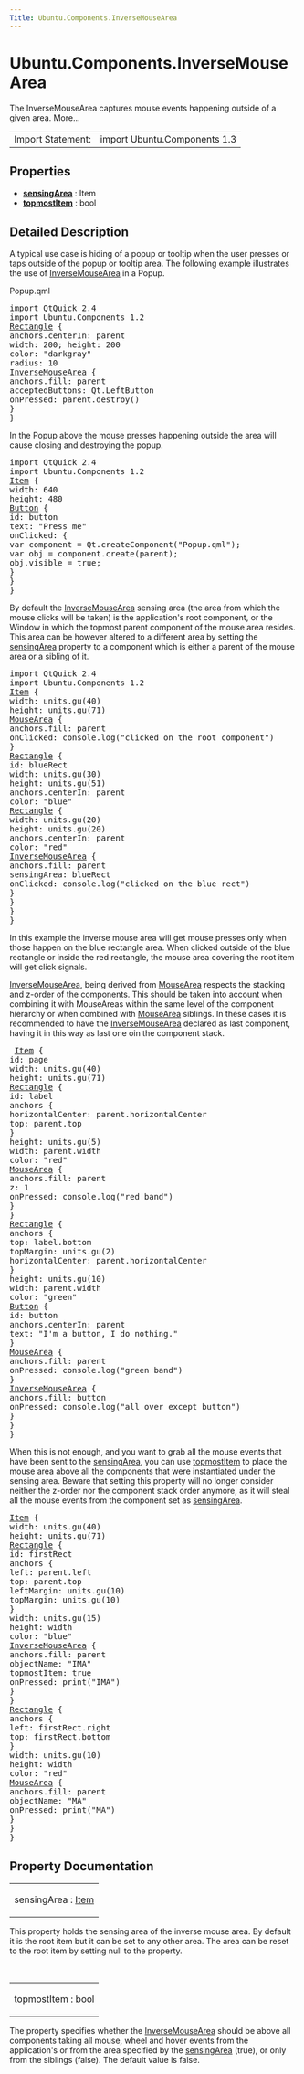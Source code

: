 ```yaml
---
Title: Ubuntu.Components.InverseMouseArea
---
```


# Ubuntu.Components.InverseMouseArea

<span class="subtitle"></span>
<!-- $$$InverseMouseArea-brief -->
<p>The InverseMouseArea captures mouse events happening outside of a given area. More...</p>
<!-- @@@InverseMouseArea -->
<table class="alignedsummary">
<tr><td class="memItemLeft rightAlign topAlign"> Import Statement:</td><td class="memItemRight bottomAlign"> import Ubuntu.Components 1.3</td></tr></table><ul>
</ul>
<h2 id="properties">Properties</h2>
<ul>
<li class="fn"><b><b><a href="#sensingArea-prop">sensingArea</a></b></b> : Item</li>
<li class="fn"><b><b><a href="#topmostItem-prop">topmostItem</a></b></b> : bool</li>
</ul>
<!-- $$$InverseMouseArea-description -->
<h2 id="details">Detailed Description</h2>
</p>
<p>A typical use case is hiding of a popup or tooltip when the user presses or taps outside of the popup or tooltip area. The following example illustrates the use of <a href="index.html">InverseMouseArea</a> in a Popup.</p>
<p>Popup.qml</p>
<pre class="qml">import QtQuick 2.4
import Ubuntu.Components 1.2
<span class="type"><a href="QtQuick.Rectangle.md">Rectangle</a></span> {
<span class="name">anchors</span>.centerIn: <span class="name">parent</span>
<span class="name">width</span>: <span class="number">200</span>; <span class="name">height</span>: <span class="number">200</span>
<span class="name">color</span>: <span class="string">&quot;darkgray&quot;</span>
<span class="name">radius</span>: <span class="number">10</span>
<span class="type"><a href="index.html">InverseMouseArea</a></span> {
<span class="name">anchors</span>.fill: <span class="name">parent</span>
<span class="name">acceptedButtons</span>: <span class="name">Qt</span>.<span class="name">LeftButton</span>
<span class="name">onPressed</span>: <span class="name">parent</span>.<span class="name">destroy</span>()
}
}</pre>
<p>In the Popup above the mouse presses happening outside the area will cause closing and destroying the popup.</p>
<pre class="qml">import QtQuick 2.4
import Ubuntu.Components 1.2
<span class="type"><a href="QtQuick.Item.md">Item</a></span> {
<span class="name">width</span>: <span class="number">640</span>
<span class="name">height</span>: <span class="number">480</span>
<span class="type"><a href="Ubuntu.Components.Button.md">Button</a></span> {
<span class="name">id</span>: <span class="name">button</span>
<span class="name">text</span>: <span class="string">&quot;Press me&quot;</span>
<span class="name">onClicked</span>: {
var <span class="name">component</span> = <span class="name">Qt</span>.<span class="name">createComponent</span>(<span class="string">&quot;Popup.qml&quot;</span>);
var <span class="name">obj</span> = <span class="name">component</span>.<span class="name">create</span>(<span class="name">parent</span>);
<span class="name">obj</span>.<span class="name">visible</span> <span class="operator">=</span> <span class="number">true</span>;
}
}
}</pre>
<p>By default the <a href="index.html">InverseMouseArea</a> sensing area (the area from which the mouse clicks will be taken) is the application's root component, or the Window in which the topmost parent component of the mouse area resides. This area can be however altered to a different area by setting the <a href="#sensingArea-prop">sensingArea</a> property to a component which is either a parent of the mouse area or a sibling of it.</p>
<pre class="qml">import QtQuick 2.4
import Ubuntu.Components 1.2
<span class="type"><a href="QtQuick.Item.md">Item</a></span> {
<span class="name">width</span>: <span class="name">units</span>.<span class="name">gu</span>(<span class="number">40</span>)
<span class="name">height</span>: <span class="name">units</span>.<span class="name">gu</span>(<span class="number">71</span>)
<span class="type"><a href="QtQuick.MouseArea.md">MouseArea</a></span> {
<span class="name">anchors</span>.fill: <span class="name">parent</span>
<span class="name">onClicked</span>: <span class="name">console</span>.<span class="name">log</span>(<span class="string">&quot;clicked on the root component&quot;</span>)
}
<span class="type"><a href="QtQuick.Rectangle.md">Rectangle</a></span> {
<span class="name">id</span>: <span class="name">blueRect</span>
<span class="name">width</span>: <span class="name">units</span>.<span class="name">gu</span>(<span class="number">30</span>)
<span class="name">height</span>: <span class="name">units</span>.<span class="name">gu</span>(<span class="number">51</span>)
<span class="name">anchors</span>.centerIn: <span class="name">parent</span>
<span class="name">color</span>: <span class="string">&quot;blue&quot;</span>
<span class="type"><a href="QtQuick.Rectangle.md">Rectangle</a></span> {
<span class="name">width</span>: <span class="name">units</span>.<span class="name">gu</span>(<span class="number">20</span>)
<span class="name">height</span>: <span class="name">units</span>.<span class="name">gu</span>(<span class="number">20</span>)
<span class="name">anchors</span>.centerIn: <span class="name">parent</span>
<span class="name">color</span>: <span class="string">&quot;red&quot;</span>
<span class="type"><a href="index.html">InverseMouseArea</a></span> {
<span class="name">anchors</span>.fill: <span class="name">parent</span>
<span class="name">sensingArea</span>: <span class="name">blueRect</span>
<span class="name">onClicked</span>: <span class="name">console</span>.<span class="name">log</span>(<span class="string">&quot;clicked on the blue rect&quot;</span>)
}
}
}
}</pre>
<p>In this example the inverse mouse area will get mouse presses only when those happen on the blue rectangle area. When clicked outside of the blue rectangle or inside the red rectangle, the mouse area covering the root item will get click signals.</p>
<p><a href="index.html">InverseMouseArea</a>, being derived from <a href="QtQuick.MouseArea.md">MouseArea</a> respects the stacking and z-order of the components. This should be taken into account when combining it with MouseAreas within the same level of the component hierarchy or when combined with <a href="QtQuick.MouseArea.md">MouseArea</a> siblings. In these cases it is recommended to have the <a href="index.html">InverseMouseArea</a> declared as last component, having it in this way as last one oin the component stack.</p>
<pre class="qml"> <span class="type"><a href="QtQuick.Item.md">Item</a></span> {
<span class="name">id</span>: <span class="name">page</span>
<span class="name">width</span>: <span class="name">units</span>.<span class="name">gu</span>(<span class="number">40</span>)
<span class="name">height</span>: <span class="name">units</span>.<span class="name">gu</span>(<span class="number">71</span>)
<span class="type"><a href="QtQuick.Rectangle.md">Rectangle</a></span> {
<span class="name">id</span>: <span class="name">label</span>
<span class="type">anchors</span> {
<span class="name">horizontalCenter</span>: <span class="name">parent</span>.<span class="name">horizontalCenter</span>
<span class="name">top</span>: <span class="name">parent</span>.<span class="name">top</span>
}
<span class="name">height</span>: <span class="name">units</span>.<span class="name">gu</span>(<span class="number">5</span>)
<span class="name">width</span>: <span class="name">parent</span>.<span class="name">width</span>
<span class="name">color</span>: <span class="string">&quot;red&quot;</span>
<span class="type"><a href="QtQuick.MouseArea.md">MouseArea</a></span> {
<span class="name">anchors</span>.fill: <span class="name">parent</span>
<span class="name">z</span>: <span class="number">1</span>
<span class="name">onPressed</span>: <span class="name">console</span>.<span class="name">log</span>(<span class="string">&quot;red band&quot;</span>)
}
}
<span class="type"><a href="QtQuick.Rectangle.md">Rectangle</a></span> {
<span class="type">anchors</span> {
<span class="name">top</span>: <span class="name">label</span>.<span class="name">bottom</span>
<span class="name">topMargin</span>: <span class="name">units</span>.<span class="name">gu</span>(<span class="number">2</span>)
<span class="name">horizontalCenter</span>: <span class="name">parent</span>.<span class="name">horizontalCenter</span>
}
<span class="name">height</span>: <span class="name">units</span>.<span class="name">gu</span>(<span class="number">10</span>)
<span class="name">width</span>: <span class="name">parent</span>.<span class="name">width</span>
<span class="name">color</span>: <span class="string">&quot;green&quot;</span>
<span class="type"><a href="Ubuntu.Components.Button.md">Button</a></span> {
<span class="name">id</span>: <span class="name">button</span>
<span class="name">anchors</span>.centerIn: <span class="name">parent</span>
<span class="name">text</span>: <span class="string">&quot;I'm a button, I do nothing.&quot;</span>
}
<span class="type"><a href="QtQuick.MouseArea.md">MouseArea</a></span> {
<span class="name">anchors</span>.fill: <span class="name">parent</span>
<span class="name">onPressed</span>: <span class="name">console</span>.<span class="name">log</span>(<span class="string">&quot;green band&quot;</span>)
}
<span class="type"><a href="index.html">InverseMouseArea</a></span> {
<span class="name">anchors</span>.fill: <span class="name">button</span>
<span class="name">onPressed</span>: <span class="name">console</span>.<span class="name">log</span>(<span class="string">&quot;all over except button&quot;</span>)
}
}
}</pre>
<p>When this is not enough, and you want to grab all the mouse events that have been sent to the <a href="#sensingArea-prop">sensingArea</a>, you can use <a href="#topmostItem-prop">topmostItem</a> to place the mouse area above all the components that were instantiated under the sensing area. Beware that setting this property will no longer consider neither the z-order nor the component stack order anymore, as it will steal all the mouse events from the component set as <a href="#sensingArea-prop">sensingArea</a>.</p>
<pre class="qml"><span class="type"><a href="QtQuick.Item.md">Item</a></span> {
<span class="name">width</span>: <span class="name">units</span>.<span class="name">gu</span>(<span class="number">40</span>)
<span class="name">height</span>: <span class="name">units</span>.<span class="name">gu</span>(<span class="number">71</span>)
<span class="type"><a href="QtQuick.Rectangle.md">Rectangle</a></span> {
<span class="name">id</span>: <span class="name">firstRect</span>
<span class="type">anchors</span> {
<span class="name">left</span>: <span class="name">parent</span>.<span class="name">left</span>
<span class="name">top</span>: <span class="name">parent</span>.<span class="name">top</span>
<span class="name">leftMargin</span>: <span class="name">units</span>.<span class="name">gu</span>(<span class="number">10</span>)
<span class="name">topMargin</span>: <span class="name">units</span>.<span class="name">gu</span>(<span class="number">10</span>)
}
<span class="name">width</span>: <span class="name">units</span>.<span class="name">gu</span>(<span class="number">15</span>)
<span class="name">height</span>: <span class="name">width</span>
<span class="name">color</span>: <span class="string">&quot;blue&quot;</span>
<span class="type"><a href="index.html">InverseMouseArea</a></span> {
<span class="name">anchors</span>.fill: <span class="name">parent</span>
<span class="name">objectName</span>: <span class="string">&quot;IMA&quot;</span>
<span class="name">topmostItem</span>: <span class="number">true</span>
<span class="name">onPressed</span>: <span class="name">print</span>(<span class="string">&quot;IMA&quot;</span>)
}
}
<span class="type"><a href="QtQuick.Rectangle.md">Rectangle</a></span> {
<span class="type">anchors</span> {
<span class="name">left</span>: <span class="name">firstRect</span>.<span class="name">right</span>
<span class="name">top</span>: <span class="name">firstRect</span>.<span class="name">bottom</span>
}
<span class="name">width</span>: <span class="name">units</span>.<span class="name">gu</span>(<span class="number">10</span>)
<span class="name">height</span>: <span class="name">width</span>
<span class="name">color</span>: <span class="string">&quot;red&quot;</span>
<span class="type"><a href="QtQuick.MouseArea.md">MouseArea</a></span> {
<span class="name">anchors</span>.fill: <span class="name">parent</span>
<span class="name">objectName</span>: <span class="string">&quot;MA&quot;</span>
<span class="name">onPressed</span>: <span class="name">print</span>(<span class="string">&quot;MA&quot;</span>)
}
}
}</pre>
<!-- @@@InverseMouseArea -->
<h2>Property Documentation</h2>
<!-- $$$sensingArea -->
<table class="qmlname"><tr valign="top" id="sensingArea-prop"><td class="tblQmlPropNode"><p><span class="name">sensingArea</span> : <span class="type"><a href="QtQuick.Item.md">Item</a></span></p></td></tr></table><p>This property holds the sensing area of the inverse mouse area. By default it is the root item but it can be set to any other area. The area can be reset to the root item by setting null to the property.</p>
<!-- @@@sensingArea -->
<br/>
<!-- $$$topmostItem -->
<table class="qmlname"><tr valign="top" id="topmostItem-prop"><td class="tblQmlPropNode"><p><span class="name">topmostItem</span> : <span class="type">bool</span></p></td></tr></table><p>The property specifies whether the <a href="index.html">InverseMouseArea</a> should be above all components taking all mouse, wheel and hover events from the application's or from the area specified by the <a href="#sensingArea-prop">sensingArea</a> (true), or only from the siblings (false). The default value is false.</p>
<!-- @@@topmostItem -->
<br/>
